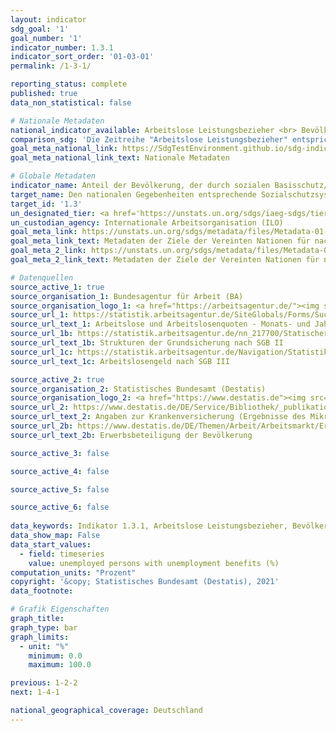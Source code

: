 ```yaml
---
layout: indicator    
sdg_goal: '1'    
goal_number: '1'    
indicator_number: 1.3.1    
indicator_sort_order: '01-03-01'    
permalink: /1-3-1/    

reporting_status: complete    
published: true    
data_non_statistical: false    

# Nationale Metadaten    
national_indicator_available: Arbeitslose Leistungsbezieher <br> Bevölkerung mit Krankenversicherungsschutz    
comparison_sdg: 'Die Zeitreihe "Arbeitslose Leistungsbezieher" entspricht den globalen Metadaten. Die Zeitreihen "Bevölkerung mit Krankenversicherungsschutz" bietet zusätzliche Informationen.'    
goal_meta_national_link: https://SdgTestEnvironment.github.io/sdg-indicators/public/MetaDe/1.3.1.pdf    
goal_meta_national_link_text: Nationale Metadaten    

# Globale Metadaten    
indicator_name: Anteil der Bevölkerung, der durch sozialen Basisschutz/Sozialschutzsysteme abgedeckt ist, nach Geschlecht, mit getrennter Ausweisung der Kinder, Arbeitslosen, älteren Menschen, Menschen mit Behinderungen, Schwangeren, Neugeborenen, Opfern von Arbeitsunfällen, Armen und Schwachen    
target_name: Den nationalen Gegebenheiten entsprechende Sozialschutzsysteme und -maßnahmen für alle umsetzen, einschließlich eines Basisschutzes, und bis 2030 eine breite Versorgung der Armen und Schwachen erreichen    
target_id: '1.3'    
un_designated_tier: <a href='https://unstats.un.org/sdgs/iaeg-sdgs/tier-classification/' title='Klicken Sie hier um weitere Informationen zur UN-Tier-Klassifikation zu erhalten.'  target='_blank'>Tier II</a>    
un_custodian_agency: Internationale Arbeitsorganisation (ILO)    
goal_meta_link: https://unstats.un.org/sdgs/metadata/files/Metadata-01-03-01a.pdf    
goal_meta_link_text: Metadaten der Ziele der Vereinten Nationen für nachhaltige Entwicklung (Internationale Arbeitsorganisation)
goal_meta_2_link: https://unstats.un.org/sdgs/metadata/files/Metadata-01-03-01b.pdf
goal_meta_2_link_text: Metadaten der Ziele der Vereinten Nationen für nachhaltige Entwicklung (Weltbank)    

# Datenquellen
source_active_1: true
source_organisation_1: Bundesagentur für Arbeit (BA)
source_organisation_logo_1: <a href="https://arbeitsagentur.de/"><img src="https://g205sdgs.github.io/sdg-indicators/public/OrgImgDe/ba.png" alt="Logo ba" style="height:60px; width:148px"/></a>
source_url_1: https://statistik.arbeitsagentur.de/SiteGlobals/Forms/Suche/Einzelheftsuche_Formular.html?nn=1184484&topic_f=alo-zeitreihe-dwo
source_url_text_1: Arbeitslose und Arbeitslosenquoten - Monats- und Jahreszahlen ab 1950, Tabelle 2.6.1
source_url_1b: https://statistik.arbeitsagentur.de/nn_217700/Statischer-Content/Rubriken/Grundsicherung-fuer-Arbeitsuchende-SGBII/Ueberblick/Zeitreihe-zu-Strukturen-der-Bedarfsgemeinschaften-Leistungsempfaenger.html
source_url_text_1b: Strukturen der Grundsicherung nach SGB II
source_url_1c: https://statistik.arbeitsagentur.de/Navigation/Statistik/Statistik-nach-Themen/Lohnersatzleistungen-SGBIII/Arbeitslosengeld/Arbeitslosengeld-Nav.html
source_url_text_1c: Arbeitslosengeld nach SGB III

source_active_2: true
source_organisation_2: Statistisches Bundesamt (Destatis)
source_organisation_logo_2: <a href="https://www.destatis.de"><img src="https://g205sdgs.github.io/sdg-indicators/public/OrgImgDe/destatis.png" alt="Logo destatis" style="height:60px; width:148px"/></a>
source_url_2: https://www.destatis.de/DE/Service/Bibliothek/_publikationen-fachserienliste-13.html?nn=206136
source_url_text_2: Angaben zur Krankenversicherung (Ergebnisse des Mikrozensus) – Fachserie 13, Reihe 1.1
source_url_2b: https://www.destatis.de/DE/Themen/Arbeit/Arbeitsmarkt/Erwerbslosigkeit/_inhalt.html#sprg230004
source_url_text_2b: Erwerbsbeteiligung der Bevölkerung

source_active_3: false

source_active_4: false

source_active_5: false

source_active_6: false
    
data_keywords: Indikator 1.3.1, Arbeitslose Leistungsbezieher, Bevölkerung mit Krankenversicherungsschutz    
data_show_map: False    
data_start_values: 
  - field: timeseries
    value: unemployed persons with unemployment benefits (%)    
computation_units: "Prozent"    
copyright: '&copy; Statistisches Bundesamt (Destatis), 2021'    
data_footnote:     

# Grafik Eigenschaften    
graph_title:     
graph_type: bar    
graph_limits:
  - unit: "%"
    minimum: 0.0
    maximum: 100.0    

previous: 1-2-2    
next: 1-4-1    

national_geographical_coverage: Deutschland    
---
```


<span></span>
